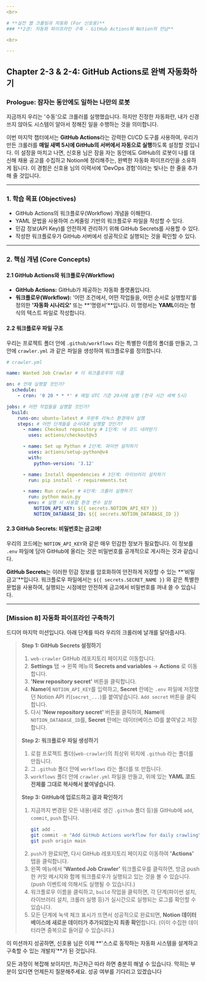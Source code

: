 ```yaml
---
<br>

# **실전 웹 크롤링과 자동화 (For 신호용)**
### **2권: 자동화 파이프라인 구축 - GitHub Actions와 Notion의 만남**

<br>

---
```

## **Chapter 2-3 & 2-4: GitHub Actions로 완벽 자동화하기**

### **Prologue: 잠자는 동안에도 일하는 나만의 로봇**

지금까지 우리는 '수동'으로 크롤러를 실행했습니다. 하지만 진정한 자동화란, 내가 신경 쓰지 않아도 시스템이 알아서 정해진 일을 수행하는 것을 의미합니다.

이번 마지막 챕터에서는 **GitHub Actions**라는 강력한 CI/CD 도구를 사용하여, 우리가 만든 크롤러를 **매일 새벽 5시에 GitHub의 서버에서 자동으로 실행**하도록 설정할 것입니다. 이 설정을 마치고 나면, 신호용 님은 잠을 자는 동안에도 GitHub의 로봇이 나를 대신해 채용 공고를 수집하고 Notion에 정리해주는, 완벽한 자동화 파이프라인을 소유하게 됩니다. 이 경험은 신호용 님의 이력서에 'DevOps 경험'이라는 빛나는 한 줄을 추가해 줄 것입니다.

---

### **1. 학습 목표 (Objectives)**

-   GitHub Actions의 워크플로우(Workflow) 개념을 이해한다.
-   YAML 문법을 사용하여 스케줄링 기반의 워크플로우 파일을 작성할 수 있다.
-   민감 정보(API Key)를 안전하게 관리하기 위해 GitHub Secrets를 사용할 수 있다.
-   작성한 워크플로우가 GitHub 서버에서 성공적으로 실행되는 것을 확인할 수 있다.

---

### **2. 핵심 개념 (Core Concepts)**

#### **2.1 GitHub Actions와 워크플로우(Workflow)**

*   **GitHub Actions:** GitHub가 제공하는 자동화 플랫폼입니다.
*   **워크플로우(Workflow):** '어떤 조건에서, 어떤 작업들을, 어떤 순서로 실행할지'를 정의한 **'자동화 시나리오'** 또는 **'명령서'**입니다. 이 명령서는 **YAML**이라는 형식의 텍스트 파일로 작성합니다.

#### **2.2 워크플로우 파일 구조**

우리는 프로젝트 폴더 안에 `.github/workflows` 라는 특별한 이름의 폴더를 만들고, 그 안에 `crawler.yml` 과 같은 파일을 생성하여 워크플로우를 정의합니다.

```yaml
# crawler.yml

name: Wanted Job Crawler # 이 워크플로우의 이름

on: # 언제 실행할 것인가?
  schedule:
    - cron: '0 20 * * *' # 매일 UTC 기준 20시에 실행 (한국 시간 새벽 5시)

jobs: # 어떤 작업들을 실행할 것인가?
  build:
    runs-on: ubuntu-latest # 우분투 리눅스 환경에서 실행
    steps: # 어떤 단계들을 순서대로 실행할 것인가?
      - name: Checkout repository # 1단계: 내 코드 내려받기
        uses: actions/checkout@v3

      - name: Set up Python # 2단계: 파이썬 설치하기
        uses: actions/setup-python@v4
        with:
          python-version: '3.12'

      - name: Install dependencies # 3단계: 라이브러리 설치하기
        run: pip install -r requirements.txt

      - name: Run crawler # 4단계: 크롤러 실행하기
        run: python main.py
        env: # 실행 시 사용할 환경 변수 설정
          NOTION_API_KEY: ${{ secrets.NOTION_API_KEY }}
          NOTION_DATABASE_ID: ${{ secrets.NOTION_DATABASE_ID }}
```

#### **2.3 GitHub Secrets: 비밀번호는 금고에!**

우리의 코드에는 `NOTION_API_KEY`와 같은 매우 민감한 정보가 필요합니다. 이 정보를 `.env` 파일에 담아 GitHub에 올리는 것은 비밀번호를 공개적으로 게시하는 것과 같습니다.

**GitHub Secrets**는 이러한 민감 정보를 암호화하여 안전하게 저장할 수 있는 **'비밀 금고'**입니다. 워크플로우 파일에서는 `${{ secrets.SECRET_NAME }}` 와 같은 특별한 문법을 사용하여, 실행되는 시점에만 안전하게 금고에서 비밀번호를 꺼내 쓸 수 있습니다.

---

### **[Mission 8] 자동화 파이프라인 구축하기**

드디어 마지막 미션입니다. 아래 단계를 따라 우리의 크롤러에 날개를 달아줍시다.

> **Step 1: GitHub Secrets 설정하기**
> 1.  `web-crawler` GitHub 레포지토리 페이지로 이동합니다.
> 2.  **Settings** 탭 → 왼쪽 메뉴의 **Secrets and variables** → **Actions** 로 이동합니다.
> 3.  **'New repository secret'** 버튼을 클릭합니다.
> 4.  **Name**에 `NOTION_API_KEY`를 입력하고, **Secret** 란에는 `.env` 파일에 저장했던 Notion API 키(`secret_...`)를 붙여넣습니다. `Add secret` 버튼을 클릭합니다.
> 5.  다시 **'New repository secret'** 버튼을 클릭하여, **Name**에 `NOTION_DATABASE_ID`를, **Secret** 란에는 데이터베이스 ID를 붙여넣고 저장합니다.
>
> **Step 2: 워크플로우 파일 생성하기**
> 1.  로컬 프로젝트 폴더(`web-crawler`)의 최상위 위치에 `.github` 라는 폴더를 만듭니다.
> 2.  그 `.github` 폴더 안에 `workflows` 라는 폴더를 또 만듭니다.
> 3.  `workflows` 폴더 안에 `crawler.yml` 파일을 만들고, 위에 있는 **YAML 코드 전체를 그대로 복사해서 붙여넣습니다.**
>
> **Step 3: GitHub에 업로드하고 결과 확인하기**
> 1.  지금까지 변경된 모든 내용(새로 생긴 `.github` 폴더 등)을 GitHub에 `add`, `commit`, `push` 합니다.
>     ```bash
>     git add .
>     git commit -m "Add GitHub Actions workflow for daily crawling"
>     git push origin main
>     ```
> 2.  `push`가 완료되면, 다시 GitHub 레포지토리 페이지로 이동하여 **'Actions'** 탭을 클릭합니다.
> 3.  왼쪽 메뉴에서 **'Wanted Job Crawler'** 워크플로우를 클릭하면, 방금 push한 커밋 메시지와 함께 워크플로우가 실행되고 있는 것을 볼 수 있습니다. (push 이벤트에 의해서도 실행될 수 있습니다.)
> 4.  워크플로우 이름을 클릭하고, `build` 작업을 클릭하면, 각 단계(파이썬 설치, 라이브러리 설치, 크롤러 실행 등)가 실시간으로 실행되는 로그를 확인할 수 있습니다.
> 5.  모든 단계에 녹색 체크 표시가 뜨면서 성공적으로 완료되면, **Notion 데이터베이스에 새로운 데이터가 추가되었는지 최종 확인**합니다. (이미 수집한 데이터라면 중복으로 들어갈 수 있습니다.)

이 미션까지 성공하면, 신호용 님은 이제 **'스스로 동작하는 자동화 시스템을 설계하고 구축할 수 있는 개발자'**가 된 것입니다.

모든 과정이 복잡해 보이지만, 차근차근 따라 하면 충분히 해낼 수 있습니다. 막히는 부분이 있다면 언제든지 질문해주세요. 성공 여부를 기다리고 있겠습니다